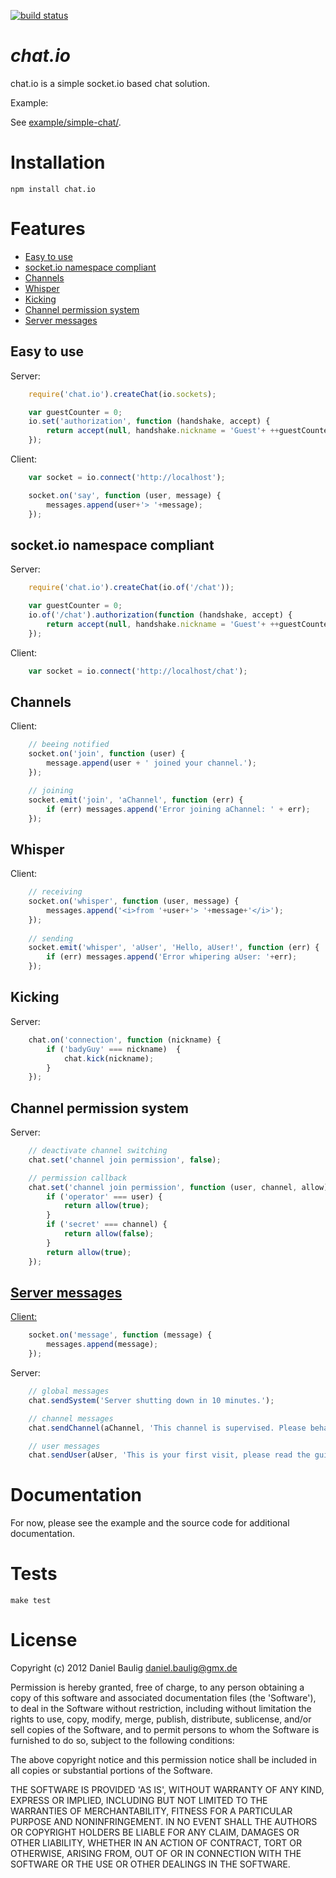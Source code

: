 [![build status](https://secure.travis-ci.org/DanielBaulig/chat.io.png)](http://travis-ci.org/DanielBaulig/chat.io)
# _chat.io_

chat.io is a simple socket.io based chat solution.

Example:

See [example/simple-chat/](./example/simple-chat/).

# Installation

    npm install chat.io

# Features

  * [Easy to use](#etu)
  * [socket.io namespace compliant](#namespace)
  * [Channels](#channels)
  * [Whisper](#whisper)
  * [Kicking](#kick)
  * [Channel permission system](#perm)
  * [Server messages](#servermsg)

## <a name="etu" /> Easy to use

Server:

```javascript
    require('chat.io').createChat(io.sockets);

    var guestCounter = 0;
    io.set('authorization', function (handshake, accept) {
        return accept(null, handshake.nickname = 'Guest'+ ++guestCounter);
    });
```

Client:

```javascript
    var socket = io.connect('http://localhost');

    socket.on('say', function (user, message) {
        messages.append(user+'> '+message);
    });
```

## <a name="namespace" />socket.io namespace compliant

Server:

```javascript
    require('chat.io').createChat(io.of('/chat'));

    var guestCounter = 0;
    io.of('/chat').authorization(function (handshake, accept) {
        return accept(null, handshake.nickname = 'Guest'+ ++guestCounter);
    });
```

Client:
    
```javascript
    var socket = io.connect('http://localhost/chat');
```

## <a name="channels" />Channels

Client:

```javascript
    // beeing notified
    socket.on('join', function (user) {
        message.append(user + ' joined your channel.');
    });

    // joining
    socket.emit('join', 'aChannel', function (err) {
        if (err) messages.append('Error joining aChannel: ' + err);
    });
```

## <a name="whisper" />Whisper

Client:

```javascript
    // receiving
    socket.on('whisper', function (user, message) {
        messages.append('<i>from '+user+'> '+message+'</i>');
    });
    
    // sending
    socket.emit('whisper', 'aUser', 'Hello, aUser!', function (err) {
        if (err) messages.append('Error whipering aUser: '+err);
    });
```

## <a name="kick" />Kicking

Server:

```javascript
    chat.on('connection', function (nickname) {
        if ('badyGuy' === nickname)  {
            chat.kick(nickname);
        }
    });
```

## <a name="perm" />Channel permission system

Server:

```javascript
    // deactivate channel switching
    chat.set('channel join permission', false);

    // permission callback
    chat.set('channel join permission', function (user, channel, allow) {
        if ('operator' === user) {
            return allow(true);
        }
        if ('secret' === channel) {
            return allow(false);
        }
        return allow(true);
    });
```

## <a href="servermsg" />Server messages

Client:

```javascript
    socket.on('message', function (message) {
        messages.append(message);
    });
```

Server:

```javascript
    // global messages
    chat.sendSystem('Server shutting down in 10 minutes.');

    // channel messages
    chat.sendChannel(aChannel, 'This channel is supervised. Please behave.');

    // user messages
    chat.sendUser(aUser, 'This is your first visit, please read the guidelines.');
```

# Documentation

For now, please see the example and the source code for additional documentation.

# Tests

    make test

# License

Copyright (c) 2012 Daniel Baulig daniel.baulig@gmx.de

Permission is hereby granted, free of charge, to any person obtaining a copy of this software and associated documentation files (the 'Software'), to deal in the Software without restriction, including without limitation the rights to use, copy, modify, merge, publish, distribute, sublicense, and/or sell copies of the Software, and to permit persons to whom the Software is furnished to do so, subject to the following conditions:

The above copyright notice and this permission notice shall be included in all copies or substantial portions of the Software.

THE SOFTWARE IS PROVIDED 'AS IS', WITHOUT WARRANTY OF ANY KIND, EXPRESS OR IMPLIED, INCLUDING BUT NOT LIMITED TO THE WARRANTIES OF MERCHANTABILITY, FITNESS FOR A PARTICULAR PURPOSE AND NONINFRINGEMENT. IN NO EVENT SHALL THE AUTHORS OR COPYRIGHT HOLDERS BE LIABLE FOR ANY CLAIM, DAMAGES OR OTHER LIABILITY, WHETHER IN AN ACTION OF CONTRACT, TORT OR OTHERWISE, ARISING FROM, OUT OF OR IN CONNECTION WITH THE SOFTWARE OR THE USE OR OTHER DEALINGS IN THE SOFTWARE.

